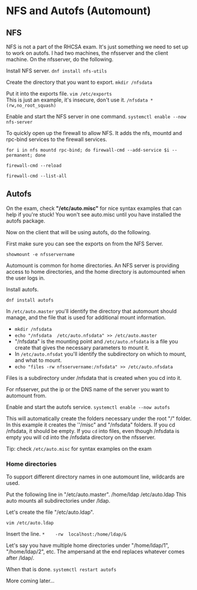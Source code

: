 # NFS and Autofs (Automount)

## NFS

NFS is not a part of the RHCSA exam. It's just something we need to set up to work on autofs. I had two machines, the nfsserver and the client machine. On the nfsserver, do the following.

Install NFS server.
``dnf install nfs-utils``

Create the directory that you want to export. 
``mkdir /nfsdata``

Put it into the exports file. ``vim /etc/exports`` \
This is just an example, it's insecure, don't use it. ``/nfsdata *(rw,no_root_squash)``

Enable and start the NFS server in one command.
``systemctl enable --now nfs-server``

To quickly open up the firewall to allow NFS. It adds the nfs, mountd and rpc-bind services to the firewall services.

``for i in nfs mountd rpc-bind; do firewall-cmd --add-service $i --permanent; done``

``firewall-cmd --reload``

``firewall-cmd --list-all``

## Autofs

On the exam, check **"/etc/auto.misc"** for nice syntax examples that can help if you're stuck!
You won't see auto.misc until you have installed the autofs package.

Now on the client that will be using autofs, do the following.

First make sure you can see the exports on from the NFS Server.

``showmount -e nfsservername``

Automount is common for home directories. An NFS server is providing access to home directories, and the home directory is automounted when the user logs in.

Install autofs.

``dnf install autofs``

In ``/etc/auto.master`` you'll identify the directory that automount should manage, and the file that is used for additional mount information.

- ``mkdir /nfsdata``
- ``echo "/nfsdata  /etc/auto.nfsdata" >> /etc/auto.master``
- "/nfsdata" is the mounting point and ``/etc/auto.nfsdata`` is a file you create that gives the necessary parameters to mount it.
- In ``/etc/auto.nfsdat`` you'll identify the subdirectory on which to mount, and what to mount.
- ``echo "files -rw nfsservername:/nfsdata" >> /etc/auto.nfsdata``

Files is a subdirectory under /nfsdata that is created when you cd into it.

For nfsserver, put the ip or the DNS name of the server you want to automount from.

Enable and start the autofs service.
``systemctl enable --now autofs``

This will automatically create the folders necessary under the root "/" folder. In this example it creates the ''/misc" and "/nfsdata" folders. If you cd /nfsdata, it should be empty. If you ``cd`` into files, even though /nfsdata is empty you will cd into the /nfsdata directory on the nfsserver.

Tip: check ``/etc/auto.misc`` for syntax examples on the exam

### Home directories

To support different directory names in one automount line, wildcards are used.

Put the following line in "/etc/auto.master".
/home/ldap    /etc/auto.ldap
This auto mounts all subdirectories under /ldap.

Let's create the file "/etc/auto.ldap".

``vim /etc/auto.ldap``

Insert the line.
``*    -rw  localhost:/home/ldap/&``

Let's say you have multiple home directories under "/home/ldap/1", "/home/ldap/2", etc. The ampersand at the end replaces whatever comes after /ldap/.

When that is done.
``systemctl restart autofs``

More coming later...



